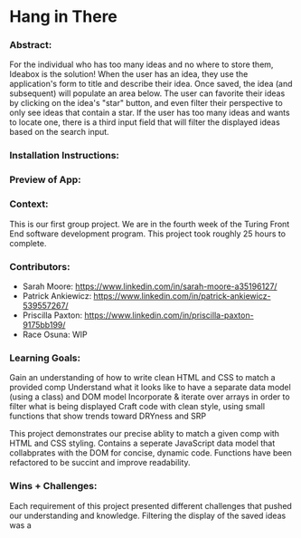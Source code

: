 


# Hang in There  

### Abstract:
[//]: <> (Briefly describe what you built and its features. What problem is the app solving? How does this application solve that problem?)
For the individual who has too many ideas and no where to store them, Ideabox is the solution! When the user has an idea, they use the application's form to title and describe their idea. Once saved, the idea (and subsequent) will populate an area below. The user can favorite their ideas by clicking on the idea's "star" button, and even filter their perspective to only see ideas that contain a star. If the user has too many ideas and wants to locate one, there is a third input field that will filter the displayed ideas based on the search input.

### Installation Instructions:
[//]: <> (What steps does a person have to take to get your app cloned down and running?)



### Preview of App:
[//]: <> (Provide ONE gif or screenshot of your application - choose the "coolest" piece of functionality to show off.)


### Context:
[//]: <> (Give some context for the project here. How long did you have to work on it? How far into the Turing program are you?)
This is our first group project. We are in the fourth week of the Turing Front End software development program. This project took roughly 25 hours to complete.

### Contributors:
[//]: <> (Who worked on this application? Link to their GitHubs.)
- Sarah Moore: https://www.linkedin.com/in/sarah-moore-a35196127/
- Patrick Ankiewicz: https://www.linkedin.com/in/patrick-ankiewicz-539557267/
- Priscilla Paxton: https://www.linkedin.com/in/priscilla-paxton-9175bb199/
- Race Osuna: WIP

### Learning Goals:
[//]: <> (What were the learning goals of this project? What tech did you work with?)
Gain an understanding of how to write clean HTML and CSS to match a provided comp
Understand what it looks like to have a separate data model (using a class) and DOM model
Incorporate & iterate over arrays in order to filter what is being displayed
Craft code with clean style, using small functions that show trends toward DRYness and SRP

This project demonstrates our precise ablity to match a given comp with HTML and CSS styling. Contains a seperate JavaScript data model that collabprates with the DOM for concise, dynamic code. Functions have been refactored to be succint and improve readability. 

### Wins + Challenges:
[//]: <> (What are 2-3 wins you have from this project? What were some challenges you faced - and how did you get over them?)
Each requirement of this project presented different challenges that pushed our understanding and knowledge. Filtering the display of the saved ideas was a

